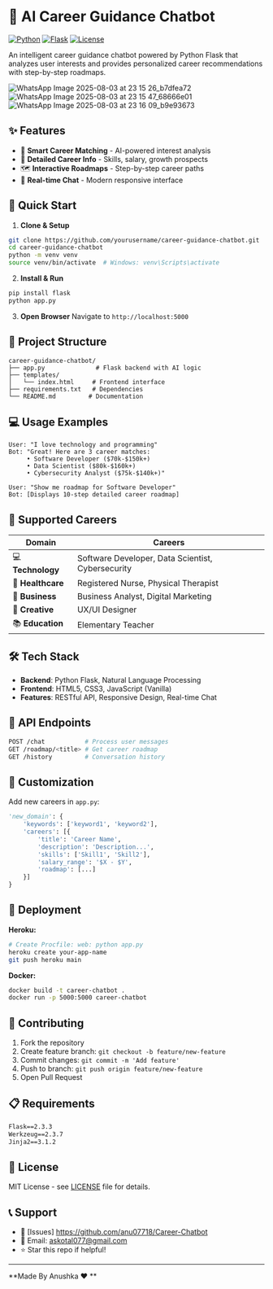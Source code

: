 # 🚀 AI Career Guidance Chatbot

[![Python](https://img.shields.io/badge/Python-3.8+-blue.svg)](https://www.python.org/downloads/)
[![Flask](https://img.shields.io/badge/Flask-2.0+-green.svg)](https://flask.palletsprojects.com/)
[![License](https://img.shields.io/badge/License-MIT-yellow.svg)](https://opensource.org/licenses/MIT)

An intelligent career guidance chatbot powered by Python Flask that analyzes user interests and provides personalized career recommendations with step-by-step roadmaps.

![WhatsApp Image 2025-08-03 at 23 15 26_b7dfea72](https://github.com/user-attachments/assets/2c3f9f0b-a897-493b-abbb-5037dbd87476)
![WhatsApp Image 2025-08-03 at 23 15 47_68666e01](https://github.com/user-attachments/assets/418dc895-3247-4308-9c47-6e3d3d329294)
![WhatsApp Image 2025-08-03 at 23 16 09_b9e93673](https://github.com/user-attachments/assets/26c3723e-a035-4187-9379-6528bb1e1363)


## ✨ Features

- 🎯 **Smart Career Matching** - AI-powered interest analysis
- 💼 **Detailed Career Info** - Skills, salary, growth prospects
- 🗺️ **Interactive Roadmaps** - Step-by-step career paths
- 🤖 **Real-time Chat** - Modern responsive interface

## 🚀 Quick Start

1. **Clone & Setup**
```bash
git clone https://github.com/yourusername/career-guidance-chatbot.git
cd career-guidance-chatbot
python -m venv venv
source venv/bin/activate  # Windows: venv\Scripts\activate
```

2. **Install & Run**
```bash
pip install flask
python app.py
```

3. **Open Browser**
Navigate to `http://localhost:5000`

## 📁 Project Structure

```
career-guidance-chatbot/
├── app.py              # Flask backend with AI logic
├── templates/
│   └── index.html     # Frontend interface
├── requirements.txt   # Dependencies
└── README.md         # Documentation
```

## 💻 Usage Examples

```
User: "I love technology and programming"
Bot: "Great! Here are 3 career matches:
     • Software Developer ($70k-$150k+)
     • Data Scientist ($80k-$160k+) 
     • Cybersecurity Analyst ($75k-$140k+)"

User: "Show me roadmap for Software Developer"
Bot: [Displays 10-step detailed career roadmap]
```

## 🎯 Supported Careers

| Domain | Careers |
|--------|---------|
| 💻 **Technology** | Software Developer, Data Scientist, Cybersecurity |
| 🏥 **Healthcare** | Registered Nurse, Physical Therapist |
| 💼 **Business** | Business Analyst, Digital Marketing |
| 🎨 **Creative** | UX/UI Designer |
| 📚 **Education** | Elementary Teacher |

## 🛠️ Tech Stack

- **Backend**: Python Flask, Natural Language Processing
- **Frontend**: HTML5, CSS3, JavaScript (Vanilla)
- **Features**: RESTful API, Responsive Design, Real-time Chat

## 📡 API Endpoints

```bash
POST /chat           # Process user messages
GET /roadmap/<title> # Get career roadmap
GET /history         # Conversation history
```

## 🎨 Customization

Add new careers in `app.py`:
```python
'new_domain': {
    'keywords': ['keyword1', 'keyword2'],
    'careers': [{
        'title': 'Career Name',
        'description': 'Description...',
        'skills': ['Skill1', 'Skill2'],
        'salary_range': '$X - $Y',
        'roadmap': [...]
    }]
}
```

## 🚀 Deployment

**Heroku:**
```bash
# Create Procfile: web: python app.py
heroku create your-app-name
git push heroku main
```

**Docker:**
```bash
docker build -t career-chatbot .
docker run -p 5000:5000 career-chatbot
```

## 🤝 Contributing

1. Fork the repository
2. Create feature branch: `git checkout -b feature/new-feature`
3. Commit changes: `git commit -m 'Add feature'`
4. Push to branch: `git push origin feature/new-feature`
5. Open Pull Request

## 📋 Requirements

```txt
Flask==2.3.3
Werkzeug==2.3.7
Jinja2==3.1.2
```

## 📝 License

MIT License - see [LICENSE](LICENSE) file for details.

## 📞 Support

- 🐛 [Issues] https://github.com/anu07718/Career-Chatbot
- 📧 Email: askotal077@gmail.com
- ⭐ Star this repo if helpful!

---
**Made By Anushka ❤️ **
